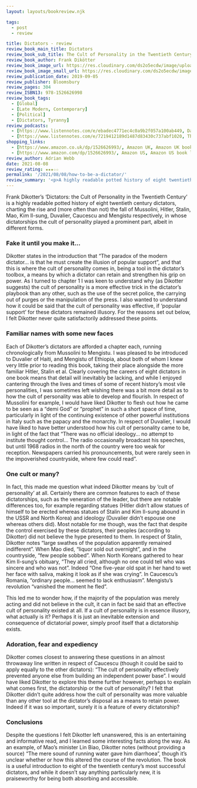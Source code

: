 ```yaml
---
layout: layouts/bookreview.njk

tags:
  - post
  - review

title: Dictators - review
review_book_main_title: Dictators
review_book_sub_title: The Cult of Personality in the Twentieth Century
review_book_author: Frank Dikötter
review_book_image_url: https://res.cloudinary.com/ds2o5ecdw/image/upload/acovers/1526626993.02._SCL_.jpg
review_book_image_small_url: https://res.cloudinary.com/ds2o5ecdw/image/upload/acovers/1526626993.02._SCM_.jpg
review_publication_date: 2019-09-05
review_publisher: Bloomsbury
review_pages: 304
review_ISBN13: 978-1526626998
review_book_tags:
  - [Global]
  - [Late Modern, Contemporary]
  - [Political]
  - [Dictators, Tyranny]
review_podcasts:
  - [https://www.listennotes.com/e/ebadec4771ec4c0a9b2f057a100ab449, Dan Snow‘s History Hit, What Makes a Dictator with Frank Dikötter]
  - [https://www.listennotes.com/e/7219412189d1487d83430c737abf1020, The Book Club, Frank Dikötter How To Be A Dictator]
shopping_links:
  - [https://www.amazon.co.uk/dp/1526626993/, Amazon UK, Amazon UK book link]
  - [https://www.amazon.com/dp/1526626993/, Amazon US, Amazon US book link]
review_author: Adrian Webb
date: 2021-08-08
review_rating: ★★★☆☆
permalink: '/2021/08/08/how-to-be-a-dictator/'
review_summary: '<p>A highly readable potted history of eight twentieth century dictators, in whose dictatorships the cult of personality played a prominent part.</p><p>While it doesn’t say anything particularly new, it is praiseworthy for being both absorbing and accessible.</p>'
---
```

Frank Dikotter’s ‘Dictators: the Cult of Personality in the Twentieth Century’ is a highly readable potted history of eight twentieth century dictators, charting the rise and (more often than not) the fall of Mussolini, Hitler, Stalin, Mao, Kim Il-sung, Duvalier, Caucescu and Mengistu respectively, in whose dictatorships the cult of personality played a prominent part, albeit in different forms.

### Fake it until you make it…

Dikotter states in the introduction that “The paradox of the modern dictator… is that he must create the illusion of popular support”, and that this is where the cult of personality comes in, being a tool in the dictator’s toolbox, a means by which a dictator can retain and strengthen his grip on power. As I turned to chapter 1 I was keen to understand why (as Dikotter suggests) the cult of personality is a more effective trick in the dictator’s playbook than any other, such as the use of the secret police, the carrying out of purges or the manipulation of the press. I also wanted to understand how it could be said that the cult of personality was effective, if ‘popular support’ for these dictators remained illusory. For the reasons set out below, I felt Dikotter never quite satisfactorily addressed these points.

### Familiar names with some new faces

Each of Dikotter’s dictators are afforded a chapter each, running chronologically from Mussolini to Mengistu. I was pleased to be introduced to Duvalier of Haiti, and Mengistu of Ethiopia, about both of whom I knew very little prior to reading this book, taking their place alongside the more familiar Hitler, Stalin et al. Clearly covering the careers of eight dictators in one book means that detail will inevitably be lacking, and while I enjoyed cantering through the lives and times of some of recent history’s most vile personalities, I was sometimes left wishing there was a bit more detail as to how the cult of personality was able to develop and flourish. In respect of Mussolini for example, I would have liked Dikotter to flesh out how he came to be seen as a “demi God” or “prophet” in such a short space of time, particularly in light of the continuing existence of other powerful institutions in Italy such as the papacy and the monarchy. In respect of Duvalier, I would have liked to have better understood how his cult of personality came to be, in light of the fact that “There was no official ideology… no attempt to institute thought control… The radio occasionally broadcast his speeches, but until 1968 radios in the north of the country were too weak for reception. Newspapers carried his pronouncements, but were rarely seen in the impoverished countryside, where few could read”.

### One cult or many?

In fact, this made me question what indeed Dikotter means by ‘cult of personality’ at all. Certainly there are common features to each of these dictatorships, such as the veneration of the leader, but there are notable differences too, for example regarding statues (Hitler didn’t allow statues of himself to be erected whereas statues of Stalin and Kim Il-sung abound in the USSR and North Korea) and ideology (Duvalier didn’t espouse one whereas others did). Most notable for me though, was the fact that despite the control exercised by these dictators, their peoples (according to Dikotter) did not believe the hype presented to them. In respect of Stalin, Dikotter notes “large swathes of the population apparently remained indifferent”. When Mao died, “liquor sold out overnight”, and in the countryside, “few people sobbed”. When North Koreans gathered to hear Kim Il-sung’s obituary, “They all cried, although no one could tell who was sincere and who was not”. Indeed “One five-year old spat in her hand to wet her face with saliva, making it look as if she was crying”. In Caucescu’s Romania, “ordinary people… seemed to lack enthusiasm”. Mengistu’s revolution “vanished the moment he fled”.

This led me to wonder how, if the majority of the population was merely acting and did not believe in the cult, it can in fact be said that an effective cult of personality existed at all. If a cult of personality is in essence illusory, what actually is it? Perhaps it is just an inevitable extension and consequence of dictatorial power, simply proof itself that a dictatorship exists.

### Adoration, fear and expediency

Dikotter comes closest to answering these questions in an almost throwaway line written in respect of Caucescu (though it could be said to apply equally to the other dictators): “The cult of personality effectively prevented anyone else from building an independent power base”. I would have liked Dikotter to explore this theme further however, perhaps to explain what comes first, the dictatorship or the cult of personality? I felt that Dikotter didn’t quite address how the cult of personality was more valuable than any other tool at the dictator’s disposal as a means to retain power. Indeed if it was so important, surely it is a feature of every dictatorship?

### Conclusions

Despite the questions I felt Dikotter left unanswered, this is an entertaining and informative read, and I learned some interesting facts along the way. As an example, of Mao’s minister Lin Biao, Dikotter notes (without providing a source) “The mere sound of running water gave him diarrhoea”, though it’s unclear whether or how this altered the course of the revolution. The book is a useful introduction to eight of the twentieth century’s most successful dictators, and while it doesn’t say anything particularly new, it is praiseworthy for being both absorbing and accessible.